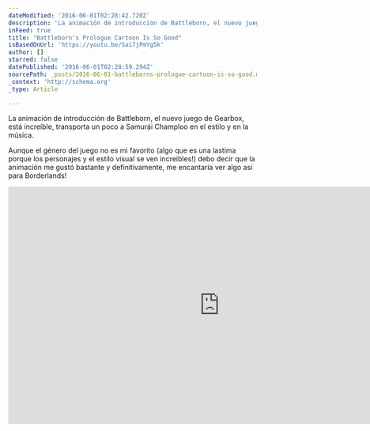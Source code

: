 ```yaml
---
dateModified: '2016-06-01T02:28:42.720Z'
description: 'La animación de introducción de Battleborn, el nuevo juego de Gearbox, está increíble, transporta un poco a Samurái Champloo en el estilo y en la música.'
inFeed: true
title: "Battleborn's Prologue Cartoon Is So Good"
isBasedOnUrl: 'https://youtu.be/Sai7jPmYg5k'
author: []
starred: false
datePublished: '2016-06-01T02:28:59.294Z'
sourcePath: _posts/2016-06-01-battleborns-prologue-cartoon-is-so-good.md
_context: 'http://schema.org'
_type: Article

---
```

La animación de introducción de Battleborn, el nuevo juego de Gearbox, está increíble, transporta un poco a Samurái Champloo en el estilo y en la música.

Aunque el género del juego no es mi favorito (algo que es una lastima porque los personajes y el estilo visual se ven increibles!) debo decir que la animación me gustó bastante y definitivamente, me encantaría ver algo así para Borderlands!

<iframe src="https://cdn.embedly.com/widgets/media.html?src=https://www.youtube.com/embed/Sai7jPmYg5k?feature=oembed&amp;url=http://www.youtube.com/watch?v=Sai7jPmYg5k&amp;image=https://i.ytimg.com/vi/Sai7jPmYg5k/hqdefault.jpg&amp;key=b7d04c9b404c499eba89ee7072e1c4f7&amp;type=text/html&amp;schema=youtube" width="854" height="480" scrolling="no" frameborder="0" allowfullscreen="" style=""></iframe>